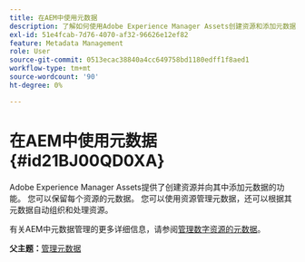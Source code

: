 ```yaml
---
title: 在AEM中使用元数据
description: 了解如何使用Adobe Experience Manager Assets创建资源和添加元数据。 从AEM Guides管理元数据。
exl-id: 51e4fcab-7d76-4070-af32-96626e12ef82
feature: Metadata Management
role: User
source-git-commit: 0513ecac38840a4cc649758bd1180edff1f8aed1
workflow-type: tm+mt
source-wordcount: '90'
ht-degree: 0%

---
```


# 在AEM中使用元数据 {#id21BJ00QD0XA}

Adobe Experience Manager Assets提供了创建资源并向其中添加元数据的功能。 您可以保留每个资源的元数据。 您可以使用资源管理元数据，还可以根据其元数据自动组织和处理资源。

有关AEM中元数据管理的更多详细信息，请参阅[管理数字资源的元数据](https://experienceleague.adobe.com/docs/experience-manager-65/assets/using/metadata.html?lang=en)。

**父主题：**[&#x200B;管理元数据](manage-metadata.md)

